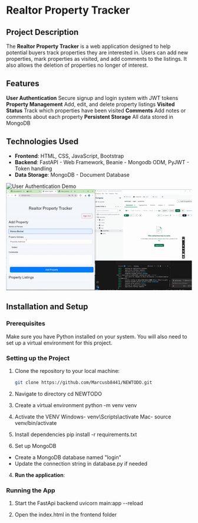 # Realtor Property Tracker

## Project Description
The **Realtor Property Tracker** is a web application designed to help potential buyers track properties they are interested in. Users can add new properties, mark properties as visited, and add comments to the listings. It also allows the deletion of properties no longer of interest.

## Features
**User Authentication** Secure signup and login system with JWT tokens
**Property Management** Add, edit, and delete property listings
**Visited Status**  Track which properties have been visited
**Comments** Add notes or comments about each property
**Persistent Storage** All data stored in MongoDB
## Technologies Used
- **Frontend**: HTML, CSS, JavaScript, Bootstrap
- **Backend**: FastAPI - Web Framework, Beanie - Mongodb ODM, PyJWT - Token handling
- **Data Storage**: MongoDB - Document Database

![User Authentication Demo](screenshots/login.gif)
![Property Management Demo](images/properties.gif)
## Installation and Setup

### Prerequisites
Make sure you have Python installed on your system. You will also need to set up a virtual environment for this project.

### Setting up the Project
1. Clone the repository to your local machine:
   ```bash
   git clone https://github.com/Marcusb8441/NEWTODO.git

2. Navigate to directory
    cd NEWTODO

3. Create a virtual environment 
    python -m venv venv

4. Activate the VENV
    Windows- venv\Scripts\activate
    Mac- source venv/bin/activate

5. Install dependencies 
    pip install -r requirements.txt

6. Set up MongoDB
- Create a MongoDB database named "login"
- Update the connection string in database.py if needed

4. **Run the application**:
### Running the App
1. Start the FastApi backend
     uvicorn main:app --reload

2. Open the index.html in the frontend folder
